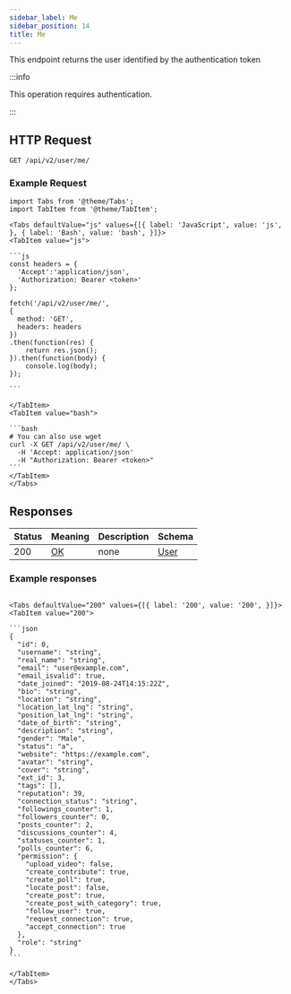 ```yaml
---
sidebar_label: Me
sidebar_position: 14
title: Me
---
```


This endpoint returns the user identified by the authentication token

:::info

This operation requires authentication.

:::

## HTTP Request

`GET /api/v2/user/me/`

### Example Request

````mdx-code-block
import Tabs from '@theme/Tabs';
import TabItem from '@theme/TabItem';

<Tabs defaultValue="js" values={[{ label: 'JavaScript', value: 'js', }, { label: 'Bash', value: 'bash', }]}>
<TabItem value="js">

```js
const headers = {
  'Accept':'application/json',
  'Authorization: Bearer <token>'
};

fetch('/api/v2/user/me/',
{
  method: 'GET',
  headers: headers
})
.then(function(res) {
    return res.json();
}).then(function(body) {
    console.log(body);
});

```

</TabItem>
<TabItem value="bash">

```bash
# You can also use wget
curl -X GET /api/v2/user/me/ \
  -H 'Accept: application/json'
  -H "Authorization: Bearer <token>"
```
</TabItem>
</Tabs>
````

## Responses

|Status|Meaning|Description|Schema|
|---|---|---|---|
|200|[OK](https://tools.ietf.org/html/rfc7231#section-6.3.1)|none|[User](../schemas/user)|

### Example responses


````mdx-code-block

<Tabs defaultValue="200" values={[{ label: '200', value: '200', }]}>
<TabItem value="200">

```json
{
  "id": 0,
  "username": "string",
  "real_name": "string",
  "email": "user@example.com",
  "email_isvalid": true,
  "date_joined": "2019-08-24T14:15:22Z",
  "bio": "string",
  "location": "string",
  "location_lat_lng": "string",
  "position_lat_lng": "string",
  "date_of_birth": "string",
  "description": "string",
  "gender": "Male",
  "status": "a",
  "website": "https://example.com",
  "avatar": "string",
  "cover": "string",
  "ext_id": 3,
  "tags": [],
  "reputation": 39,
  "connection_status": "string",
  "followings_counter": 1,
  "followers_counter": 0,
  "posts_counter": 2,
  "discussions_counter": 4,
  "statuses_counter": 1,
  "polls_counter": 6,
  "permission": {
    "upload_video": false,
    "create_contribute": true,
    "create_poll": true,
    "locate_post": false,
    "create_post": true,
    "create_post_with_category": true,
    "follow_user": true,
    "request_connection": true,
    "accept_connection": true
  },
  "role": "string"
}
```

</TabItem>
</Tabs>
````




